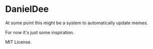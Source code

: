 # DanielDee

At some point this might be a system to automatically update memes.

For now it's just some inspiration.

MIT License.
